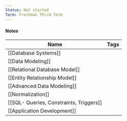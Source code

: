 ```yaml
---
Status: Not started
Term: Freshman Third Term
---
```

#### Notes

|Name|Tags|
|---|---|
|[[Database Systems]]||
|[[Data Modeling]]||
|[[Relational Database Model]]||
|[[Entity Relationship Model]]||
|[[Advanced Data Modeling]]||
|[[Normalization]]||
|[[SQL- Queries, Constraints, Triggers]]||
|[[Application Development]]||